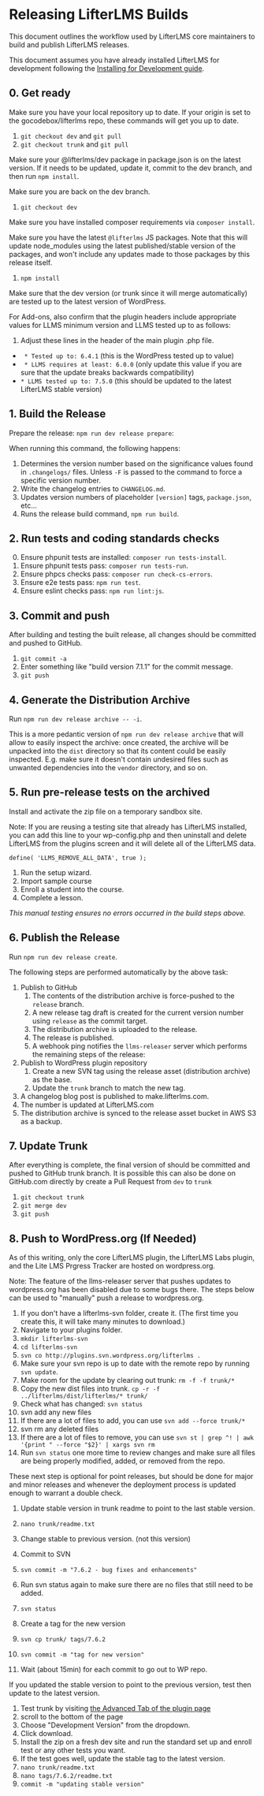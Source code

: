 Releasing LifterLMS Builds
==========================

This document outlines the workflow used by LifterLMS core maintainers to build and publish LifterLMS releases.

This document assumes you have already installed LifterLMS for development following the [Installing for Development guide](./installing.md).

## 0. Get ready

Make sure you have your local repository up to date. If your origin is set to the gocodebox/lifterlms repo, these commands will get you up to date.

1. `git checkout dev` and `git pull`
2. `git checkout trunk` and `git pull`

Make sure your @lifterlms/dev package in package.json is on the latest version. If it needs to be updated, update it, commit to the dev branch, and then run `npm install`.

Make sure you are back on the dev branch.

1. `git checkout dev`

Make sure you have installed composer requirements via `composer install`.

Make sure you have the latest `@lifterlms` JS packages. Note that this will update node_modules using the latest published/stable version of the packages, and won't include any updates made to those packages by this release itself.

1. `npm install`

Make sure that the dev version (or trunk since it will merge automatically) are tested up to the latest version of WordPress.

For Add-ons, also confirm that the plugin headers include appropriate values for LLMS minimum version and LLMS tested up to as follows:

1. Adjust these lines in the header of the main plugin .php file.

* ` * Tested up to: 6.4.1` (this is the WordPress tested up to value)
* ` * LLMS requires at least: 6.0.0` (only update this value if you are sure that the update breaks backwards compatibility)
* ` * LLMS tested up to: 7.5.0 ` (this should be updated to the latest LifterLMS stable version)

## 1. Build the Release

Prepare the release: `npm run dev release prepare`:

When running this command, the following happens:

1. Determines the version number based on the significance values found in `.changelogs/` files. Unless `-F` is passed to the command to force a specific version number.
2. Write the changelog entries to `CHANGELOG.md`.
3. Updates version numbers of placeholder `[version]` tags, `package.json`, etc...
4. Runs the release build command, `npm run build`.

## 2. Run tests and coding standards checks

0. Ensure phpunit tests are installed: `composer run tests-install`.
1. Ensure phpunit tests pass: `composer run tests-run`.
2. Ensure phpcs checks pass: `composer run check-cs-errors`.
3. Ensure e2e tests pass: `npm run test`.
4. Ensure eslint checks pass: `npm run lint:js`.

## 3. Commit and push

After building and testing the built release, all changes should be committed and pushed to GitHub.

1. `git commit -a`
2. Enter something like "build version 7.1.1" for the commit message.
3. `git push`

## 4. Generate the Distribution Archive

Run `npm run dev release archive -- -i`.

This is a more pedantic version of `npm run dev release archive` that will allow to easily inspect 
the archive: once created, the archive will be unpacked into the `dist` directory so that its content
could be easily inspected. E.g. make sure it doesn't contain undesired files such as unwanted dependencies
into the `vendor` directory, and so on.

## 5. Run pre-release tests on the archived

Install and activate the zip file on a temporary sandbox site.

Note: If you are reusing a testing site that already has LifterLMS installed, you can add this line to your wp-config.php and then uninstall and delete LifterLMS from the plugins screen and it will delete all of the LifterLMS data.

`define( 'LLMS_REMOVE_ALL_DATA', true );`

  1. Run the setup wizard.
  2. Import sample course
  3. Enroll a student into the course.
  4. Complete a lesson.

_This manual testing ensures no errors occurred in the build steps above._

## 6. Publish the Release

Run `npm run dev release create`.

The following steps are performed automatically by the above task:

1. Publish to GitHub
    1. The contents of the distribution archive is force-pushed to the `release` branch.
    1. A new release tag draft is created for the current version number using `release` as the commit target.
    1. The distribution archive is uploaded to the release.
    1. The release is published.
    1. A webhook ping notifies the `llms-releaser` server which performs the remaining steps of the release:
1. Publish to WordPress plugin repository
    1. Create a new SVN tag using the release asset (distribution archive) as the base.
    1. Update the `trunk` branch to match the new tag.
1. A changelog blog post is published to make.lifterlms.com.
1. The number is updated at LifterLMS.com
1. The distribution archive is synced to the release asset bucket in AWS S3 as a backup.

## 7. Update Trunk

After everything is complete, the final version of should be committed and pushed to GitHub trunk branch. It is possible this can also be done on GitHub.com directly by create a Pull Request from  `dev` to `trunk`

1. `git checkout trunk`
2. `git merge dev`
3. `git push`

## 8. Push to WordPress.org (If Needed)

As of this writing, only the core LifterLMS plugin, the LifterLMS Labs plugin, and the Lite LMS Prgress Tracker are hosted on wordpress.org.

Note: The feature of the llms-releaser server that pushes updates to wordpress.org has been disabled due to some bugs there. The steps below can be used to "manually" push a release to wordpress.org.

1. If you don't have a lifterlms-svn folder, create it. (The first time you create this, it will take many minutes to download.)
  1. Navigate to your plugins folder.
  1. `mkdir lifterlms-svn`
  1. `cd lifterlms-svn`
  1. `svn co http://plugins.svn.wordpress.org/lifterlms .`
1. Make sure your svn repo is up to date with the remote repo by running `svn update`.
1. Make room for the update by clearing out trunk: `rm -f -f trunk/*`
1. Copy the new dist files into trunk. `cp -r -f ../lifterlms/dist/lifterlms/* trunk/`
1. Check what has changed: `svn status`
1. svn add any new files
  1. If there are a lot of files to add, you can use `svn add --force trunk/*`
1. svn rm any deleted files
  1. If there are a lot of files to remove, you can use `svn st | grep ^! | awk '{print " --force "$2}' | xargs svn rm`
1. Run `svn status` one more time to review changes and make sure all files are being properly modified, added, or removed from the repo.

These next step is optional for point releases, but should be done for major and minor releases and whenever the deployment process is updated enough to warrant a double check.

1. Update stable version in trunk readme to point to the last stable version.
  1. `nano trunk/readme.txt`
  1. Change stable to previous version. (not this version)

1. Commit to SVN
  1. `svn commit -m "7.6.2 - bug fixes and enhancements"`
1. Run svn status again to make sure there are no files that still need to be added.
  1. `svn status`
1. Create a tag for the new version
  1. `svn cp trunk/ tags/7.6.2`
  1. `svn commit -m "tag for new version"`
1. Wait (about 15min) for each commit to go out to WP repo.  

If you updated the stable version to point to the previous version, test then update to the latest version.

1. Test trunk by visiting [the Advanced Tab of the plugin page](https://wordpress.org/plugins/lifterlms/advanced/)
  1. scroll to the bottom of the page
  1. Choose "Development Version" from the dropdown.
  1. Click download.
  1. Install the zip on a fresh dev site and run the standard set up and enroll test or any other tests you want.
1. If the test goes well, update the stable tag to the latest version.
  1. `nano trunk/readme.txt`
  1. `nano tags/7.6.2/readme.txt`
  1. `commit -m "updating stable version"`


